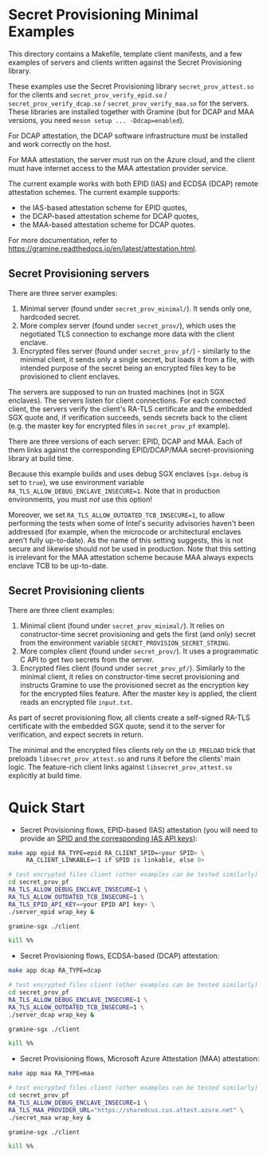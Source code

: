 # Secret Provisioning Minimal Examples

This directory contains a Makefile, template client manifests, and a few
examples of servers and clients written against the Secret Provisioning
library.

These examples use the Secret Provisioning library `secret_prov_attest.so` for
the clients and `secret_prov_verify_epid.so` / `secret_prov_verify_dcap.so` /
`secret_prov_verify_maa.so` for the servers. These libraries are installed
together with Gramine (but for DCAP and MAA versions, you need `meson setup ...
-Ddcap=enabled`).

For DCAP attestation, the DCAP software infrastructure must be installed and
work correctly on the host.

For MAA attestation, the server must run on the Azure cloud, and the client must
have internet access to the MAA attestation provider service.

The current example works with both EPID (IAS) and ECDSA (DCAP) remote
attestation schemes. The current example supports:
- the IAS-based attestation scheme for EPID quotes,
- the DCAP-based attestation scheme for DCAP quotes,
- the MAA-based attestation scheme for DCAP quotes.

For more documentation, refer to
https://gramine.readthedocs.io/en/latest/attestation.html.

## Secret Provisioning servers

There are three server examples:

1. Minimal server (found under `secret_prov_minimal/`). It sends only one,
   hardcoded secret.
2. More complex server (found under `secret_prov/`), which uses the negotiated
   TLS connection to exchange more data with the client enclave.
3. Encrypted files server (found under `secret_prov_pf/`) - similarly to the
   minimal client, it sends only a single secret, but loads it from a file, with
   intended purpose of the secret being an encrypted files key to be provisioned
   to client enclaves.

The servers are supposed to run on trusted machines (not in SGX enclaves). The
servers listen for client connections. For each connected client, the servers
verify the client's RA-TLS certificate and the embedded SGX quote and, if
verification succeeds, sends secrets back to the client (e.g. the master key
for encrypted files in `secret_prov_pf` example).

There are three versions of each server: EPID, DCAP and MAA. Each of them links
against the corresponding EPID/DCAP/MAA secret-provisioning library at build
time.

Because this example builds and uses debug SGX enclaves (`sgx.debug` is set to
`true`), we use environment variable `RA_TLS_ALLOW_DEBUG_ENCLAVE_INSECURE=1`.
Note that in production environments, you must *not* use this option!

Moreover, we set `RA_TLS_ALLOW_OUTDATED_TCB_INSECURE=1`, to allow performing
the tests when some of Intel's security advisories haven't been addressed (for
example, when the microcode or architectural enclaves aren't fully up-to-date).
As the name of this setting suggests, this is not secure and likewise should not
be used in production. Note that this setting is irrelevant for the MAA
attestation scheme because MAA always expects enclave TCB to be up-to-date.

## Secret Provisioning clients

There are three client examples:

1. Minimal client (found under `secret_prov_minimal/`). It relies on
   constructor-time secret provisioning and gets the first (and only) secret
   from the environment variable `SECRET_PROVISION_SECRET_STRING`.
2. More complex client (found under `secret_prov/`). It uses a programmatic C
   API to get two secrets from the server.
3. Encrypted files client (found under `secret_prov_pf/`). Similarly to the
   minimal client, it relies on constructor-time secret provisioning and
   instructs Gramine to use the provisioned secret as the encryption key for the
   encrypted files feature. After the master key is applied, the client reads an
   encrypted file `input.txt`.

As part of secret provisioning flow, all clients create a self-signed RA-TLS
certificate with the embedded SGX quote, send it to the server for verification,
and expect secrets in return.

The minimal and the encrypted files clients rely on the `LD_PRELOAD` trick that
preloads `libsecret_prov_attest.so` and runs it before the clients' main logic.
The feature-rich client links against `libsecret_prov_attest.so` explicitly at
build time.

# Quick Start

- Secret Provisioning flows, EPID-based (IAS) attestation (you will need to
  provide an [SPID and the corresponding IAS API keys][spid]):

[spid]: https://gramine.readthedocs.io/en/latest/sgx-intro.html#term-spid

```sh
make app epid RA_TYPE=epid RA_CLIENT_SPID=<your SPID> \
     RA_CLIENT_LINKABLE=<1 if SPID is linkable, else 0>

# test encrypted files client (other examples can be tested similarly)
cd secret_prov_pf
RA_TLS_ALLOW_DEBUG_ENCLAVE_INSECURE=1 \
RA_TLS_ALLOW_OUTDATED_TCB_INSECURE=1 \
RA_TLS_EPID_API_KEY=<your EPID API key> \
./server_epid wrap_key &

gramine-sgx ./client

kill %%
```

- Secret Provisioning flows, ECDSA-based (DCAP) attestation:

```sh
make app dcap RA_TYPE=dcap

# test encrypted files client (other examples can be tested similarly)
cd secret_prov_pf
RA_TLS_ALLOW_DEBUG_ENCLAVE_INSECURE=1 \
RA_TLS_ALLOW_OUTDATED_TCB_INSECURE=1 \
./server_dcap wrap_key &

gramine-sgx ./client

kill %%
```

- Secret Provisioning flows, Microsoft Azure Attestation (MAA) attestation:

```sh
make app maa RA_TYPE=maa

# test encrypted files client (other examples can be tested similarly)
cd secret_prov_pf
RA_TLS_ALLOW_DEBUG_ENCLAVE_INSECURE=1 \
RA_TLS_MAA_PROVIDER_URL="https://sharedcus.cus.attest.azure.net" \
./secret_maa wrap_key &

gramine-sgx ./client

kill %%
```
